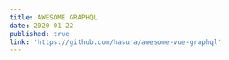 ```yaml
---
title: AWESOME GRAPHQL
date: 2020-01-22
published: true
link: 'https://github.com/hasura/awesome-vue-graphql'
---
```

